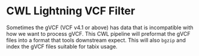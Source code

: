 CWL Lightning VCF Filter
===

Sometimes the gVCF (VCF v4.1 or above) has data
that is incompatible with how we want to process
gVCF.
This CWL pipeline will preformat the gVCF files
into a format that tools downstream expect.
This will also `bgzip` and index the gVCF
files suitable for tabix usage.
